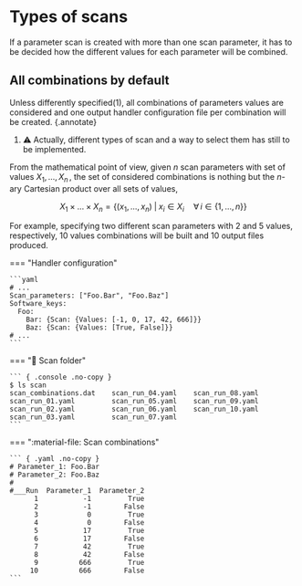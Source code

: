 # Types of scans

If a parameter scan is created with more than one scan parameter, it has to be decided how the different values for each parameter will be combined.

## All combinations by default

Unless differently specified(1), all combinations of parameters values are considered and one output handler configuration file per combination will be created.
{.annotate}

1. :warning: Actually, different types of scan and a way to select them has still to be implemented.

From the mathematical point of view, given $n$ scan parameters with set of values $X_1, ..., X_n\,$, the set of considered combinations is nothing but the $n$-ary Cartesian product over all sets of values,

$$
X_1 \times \dots \times X_n = \bigl\{(x_1, ..., x_n) \;|\; x_i \in X_i \quad\forall\, i \in \{1,...,n\} \bigr\}
$$

For example, specifying two different scan parameters with 2 and 5 values, respectively, 10 values combinations will be built and 10 output files produced.

=== "Handler configuration"

    ```yaml
    # ...
    Scan_parameters: ["Foo.Bar", "Foo.Baz"]
    Software_keys:
      Foo:
        Bar: {Scan: {Values: [-1, 0, 17, 42, 666]}}
        Baz: {Scan: {Values: [True, False]}}
    # ...
    ```

=== ":file_folder: Scan folder"

    ``` { .console .no-copy }
    $ ls scan
    scan_combinations.dat    scan_run_04.yaml    scan_run_08.yaml
    scan_run_01.yaml         scan_run_05.yaml    scan_run_09.yaml
    scan_run_02.yaml         scan_run_06.yaml    scan_run_10.yaml
    scan_run_03.yaml         scan_run_07.yaml
    ```

=== ":material-file: Scan combinations"

    ``` { .yaml .no-copy }
    # Parameter_1: Foo.Bar
    # Parameter_2: Foo.Baz
    #
    #___Run  Parameter_1  Parameter_2
          1           -1         True
          2           -1        False
          3            0         True
          4            0        False
          5           17         True
          6           17        False
          7           42         True
          8           42        False
          9          666         True
         10          666        False
    ```
